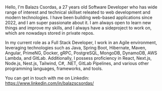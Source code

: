 Hello, I'm Balazs Csordas, a 27 years old Software Developer who has wide range of interest and technical skillset releated to web development and modern technologies. I have been building web-based applications since 2022, and I am super passionate about it. I am always open to learn new things and improve my skills, and I always have a sideproject to work on, which are nowadays stored in private repos.

In my current role as a Full Stack Developer, I work in an Agile environment, leveraging technologies such as Java, Spring Boot, Hibernate, Maven, Angular, PrimeNG, Docker, gRPC, PostgreSQL, MongoDB, DynamoDB, AWS Lambda, and GitLab. Additionally, I possess proficiency in React, Next.js, Node.js, Nest.js, Tailwind, C#, .NET, GitLab Pipelines, and various other programming languages, frameworks, and tools.

You can get in touch with me on Linkedin: https://www.linkedin.com/in/balazscsordas/
